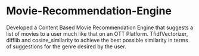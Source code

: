 # Movie-Recommendation-Engine
Developed a Content Based Movie Recommendation Engine that suggests a list of movies to a user much like that on an OTT Platform. TfidfVectorizer, difflib and cosine_similarity to achieve the best possible similarity in terms of suggestions for the genre desired by the user.
